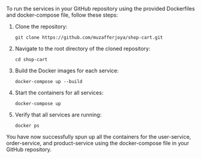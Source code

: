 To run the services in your GitHub repository using the provided Dockerfiles and docker-compose file, follow these steps:

1. Clone the repository:
   ```
   git clone https://github.com/muzafferjoya/shop-cart.git
   ```

2. Navigate to the root directory of the cloned repository:
   ```
   cd shop-cart
   ```

3. Build the Docker images for each service:
   ```
   docker-compose up --build
   ```

4. Start the containers for all services:
   ```
   docker-compose up
   ```

5. Verify that all services are running:
   ```
   docker ps
   ```

You have now successfully spun up all the containers for the user-service, order-service, and product-service using the docker-compose file in your GitHub repository.
